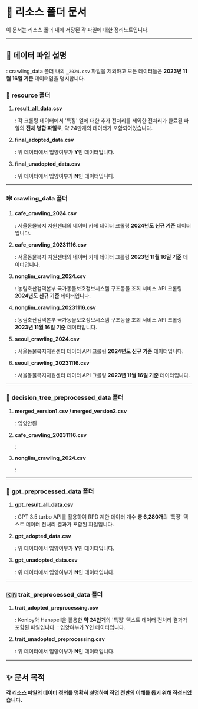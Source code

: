 # 💾 리소스 폴더 문서  

이 문서는 리소스 폴더 내에 저장된 각 파일에 대한 정리노트입니다.

---

## 📜 데이터 파일 설명

: crawling_data 폴더 내의 `_2024.csv` 파일을 제외하고 모든 데이터들은 **2023년 11월 16일 기준** 데이터임을 명시합니다.



### 📂 **resource** 폴더
1. **result_all_data.csv**

   : 각 크롤링 데이터에서 '특징' 열에 대한 추가 전처리를 제외한 전처리가 완료된 파일의 **전체 병합 파일**로, 약 24만개의 데이터가 포함되어있습니다.
2. **final_adopted_data.csv**

   : 위 데이터에서 입양여부가  **Y**인 데이터입니다.
3. **final_unadopted_data.csv**

   : 위 데이터에서 입양여부가  **N**인 데이터입니다.

---

### 🕸️ **crawling_data** 폴더
1. **cafe_crawling_2024.csv**

   : 서울동물복지 지원센터의 네이버 카페 데이터 크롤링 **2024년도 신규 기준** 데이터입니다.
3. **cafe_crawling_20231116.csv**

   : 서울동물복지 지원센터의 네이버 카페 데이터 크롤링 **2023년 11월 16일 기준** 데이터입니다.
4. **nonglim_crawling_2024.csv**

   : 농림축산검역본부 국가동물보호정보시스템 구조동물 조회 서비스 API 크롤링 **2024년도 신규 기준** 데이터입니다.
5. **nonglim_crawling_20231116.csv**

   : 농림축산검역본부 국가동물보호정보시스템 구조동물 조회 서비스 API 크롤링 **2023년 11월 16일 기준** 데이터입니다.
6. **seoul_crawling_2024.csv**

   : 서울동물복지지원센터 데이터 API 크롤링 **2024년도 신규 기준** 데이터입니다.
7. **seoul_crawling_20231116.csv**

   : 서울동물복지지원센터 데이터 API 크롤링 **2023년 11월 16일 기준** 데이터입니다.
  
---

### 🌳 **decision_tree_preprocessed_data** 폴더
1. **merged_version1.csv / merged_version2.csv**

   : 입양안된 
2. **cafe_crawling_20231116.csv**

   : 
3. **nonglim_crawling_2024.csv**

   : 

---

### 🤖 **gpt_preprocessed_data** 폴더
1. **gpt_result_all_data.csv**

   : GPT 3.5 turbo API를 활용하여 RPD 제한 데이터 개수 **총 6,280개**의 '특징' 텍스트 데이터 전처리 결과가 포함된 파일입니다.
2. **gpt_adopted_data.csv**

   : 위 데이터에서 입양여부가  **Y**인 데이터입니다.
3. **gpt_unadopted_data.csv**

   : 위 데이터에서 입양여부가  **N**인 데이터입니다.

---

### 🇰🇷 **trait_preprocessed_data** 폴더
1. **trait_adopted_preprocessing.csv**

   : Konlpy와 Hanspell을 활용한 **약 24만개**의 '특징' 텍스트 데이터 전처리 결과가 포함된 파일입니다.
   : 입양여부가  **Y**인 데이터입니다.
2. **trait_unadopted_preprocessing.csv**

   : 위 데이터에서 입양여부가  **N**인 데이터입니다.

---

## ✨ 문서 목적

**각 리소스 파일의 데이터 정의를 명확히 설명하여 작업 전반의 이해를 돕기 위해 작성되었습니다.**
